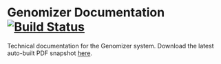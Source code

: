 Genomizer Documentation [![Build Status](https://secure.travis-ci.org/genomizer/genomizer-documentation.svg?branch=master)](http://travis-ci.org/genomizer/genomizer-documentation)
===================

Technical documentation for the Genomizer system. Download the latest auto-built PDF snapshot [here](https://github.com/genomizer/genomizer-deployment-area/raw/documentation/main.pdf).
